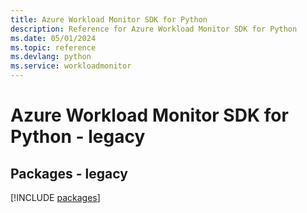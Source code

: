 ```yaml
---
title: Azure Workload Monitor SDK for Python
description: Reference for Azure Workload Monitor SDK for Python
ms.date: 05/01/2024
ms.topic: reference
ms.devlang: python
ms.service: workloadmonitor
---
```

# Azure Workload Monitor SDK for Python - legacy
## Packages - legacy
[!INCLUDE [packages](workload-monitor-index.md)]